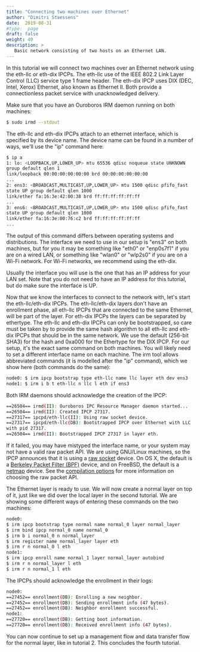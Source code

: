 ```yaml
---
title: "Connecting two machines over Ethernet"
author: "Dimitri Staessens"
date:  2019-08-31
#type:  page
draft: false
weight: 40
description: >
   Basic network consisting of two hosts on an Ethernet LAN.
---
```


In this tutorial we will connect two machines over an Ethernet network
using the eth-llc or eth-dix IPCPs. The eth-llc use of the IEEE 802.2
Link Layer Control (LLC) service type 1 frame header. The eth-dix IPCP
uses DIX (DEC, Intel, Xerox) Ethernet, also known as Ethernet II. Both
provide a connectionless packet service with unacknowledged delivery.

Make sure that you have an Ouroboros IRM daemon running on both
machines:

```bash
$ sudo irmd --stdout
```

The eth-llc and eth-dix IPCPs attach to an ethernet interface, which is
specified by its device name. The device name can be found in a number
of ways, we'll use the "ip" command here:

```bash
$ ip a
1: lo: <LOOPBACK,UP,LOWER_UP> mtu 65536 qdisc noqueue state UNKNOWN
group default qlen 1
link/loopback 00:00:00:00:00:00 brd 00:00:00:00:00:00
...
2: ens3: <BROADCAST,MULTICAST,UP,LOWER_UP> mtu 1500 qdisc pfifo_fast
state UP group default qlen 1000
link/ether fa:16:3e:42:00:38 brd ff:ff:ff:ff:ff:ff
...
3: ens6: <BROADCAST,MULTICAST,UP,LOWER_UP> mtu 1500 qdisc pfifo_fast
state UP group default qlen 1000
link/ether fa:16:3e:00:76:c2 brd ff:ff:ff:ff:ff:ff
...
```

The output of this command differs between operating systems and
distributions. The interface we need to use in our setup is "ens3" on
both machines, but for you it may be something like "eth0" or
"enp0s7f1" if you are on a wired LAN, or something like "wlan0" or
"wlp2s0" if you are on a Wi-Fi network. For Wi-Fi networks, we
recommend using the eth-dix.

Usually the interface you will use is the one that has an IP address for
your LAN set. Note that you do not need to have an IP address for this
tutorial, but do make sure the interface is UP.

Now that we know the interfaces to connect to the network with, let's
start the eth-llc/eth-dix IPCPs. The eth-llc/eth-dix layers don't have
an enrollment phase, all eth-llc IPCPs that are connected to the same
Ethernet, will be part of the layer. For eth-dix IPCPs the layers can be
separated by ethertype. The eth-llc and eth-dix IPCPs can only be
bootstrapped, so care must be taken by to provide the same hash
algorithm to all eth-llc and eth-dix IPCPs that should be in the same
network. We use the default (256-bit SHA3) for the hash and 0xa000 for
the Ethertype for the DIX IPCP. For our setup, it's the exact same
command on both machines. You will likely need to set a different
interface name on each machine. The irm tool allows abbreviated commands
(it is modelled after the "ip" command), which we show here (both
commands do the same):

```bash
node0: $ irm ipcp bootstrap type eth-llc name llc layer eth dev ens3
node1: $ irm i b t eth-llc n llc l eth if ens3
```

Both IRM daemons should acknowledge the creation of the IPCP:

```bash
==26504== irmd(II): Ouroboros IPC Resource Manager daemon started...
==26504== irmd(II): Created IPCP 27317.
==27317== ipcpd/eth-llc(II): Using raw socket device.
==27317== ipcpd/eth-llc(DB): Bootstrapped IPCP over Ethernet with LLC
with pid 27317.
==26504== irmd(II): Bootstrapped IPCP 27317 in layer eth.
```

If it failed, you may have mistyped the interface name, or your system
may not have a valid raw packet API. We are using GNU/Linux machines, so
the IPCP announces that it is using a [raw
socket](http://man7.org/linux/man-pages/man2/socket.2.html) device. On
OS X, the default is a [Berkeley Packet Filter
(BPF)](http://www.manpages.info/macosx/bpf.4.html) device, and on
FreeBSD, the default is a
[netmap](http://info.iet.unipi.it/~luigi/netmap/) device. See the
[compilation options](/compopt) for more information on choosing the
raw packet API.

The Ethernet layer is ready to use. We will now create a normal layer
on top of it, just like we did over the local layer in the second
tutorial. We are showing some different ways of entering these
commands on the two machines:

```bash
node0:
$ irm ipcp bootstrap type normal name normal_0 layer normal_layer
$ irm bind ipcp normal_0 name normal_0
$ irm b i normal_0 n normal_layer
$ irm register name normal_layer layer eth
$ irm r n normal_0 l eth
node1:
$ irm ipcp enroll name normal_1 layer normal_layer autobind
$ irm r n normal_layer l eth
$ irm r n normal_1 l eth
```

The IPCPs should acknowledge the enrollment in their logs:

```bash
node0:
==27452== enrollment(DB): Enrolling a new neighbor.
==27452== enrollment(DB): Sending enrollment info (47 bytes).
==27452== enrollment(DB): Neighbor enrollment successful.
node1:
==27720== enrollment(DB): Getting boot information.
==27720== enrollment(DB): Received enrollment info (47 bytes).
```

You can now continue to set up a management flow and data transfer
flow for the normal layer, like in tutorial 2. This concludes the
fourth tutorial.
